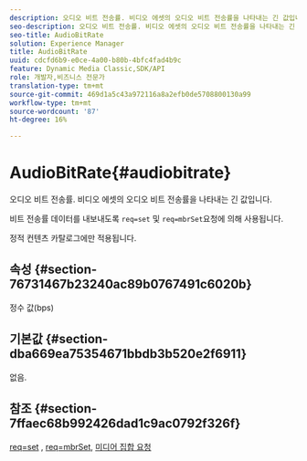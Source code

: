 ```yaml
---
description: 오디오 비트 전송률. 비디오 에셋의 오디오 비트 전송률을 나타내는 긴 값입니다.
seo-description: 오디오 비트 전송률. 비디오 에셋의 오디오 비트 전송률을 나타내는 긴 값입니다.
seo-title: AudioBitRate
solution: Experience Manager
title: AudioBitRate
uuid: cdcfd6b9-e0ce-4a00-b80b-4bfc4fad4b9c
feature: Dynamic Media Classic,SDK/API
role: 개발자,비즈니스 전문가
translation-type: tm+mt
source-git-commit: 469d1a5c43a972116a8a2efb0de5708800130a99
workflow-type: tm+mt
source-wordcount: '87'
ht-degree: 16%

---
```



# AudioBitRate{#audiobitrate}

오디오 비트 전송률. 비디오 에셋의 오디오 비트 전송률을 나타내는 긴 값입니다.

비트 전송률 데이터를 내보내도록 `req=set` 및 `req=mbrSet`요청에 의해 사용됩니다.

정적 컨텐츠 카탈로그에만 적용됩니다.

## 속성 {#section-76731467b23240ac89b0767491c6020b}

정수 값(bps)

## 기본값 {#section-dba669ea75354671bbdb3b520e2f6911}

없음.

## 참조 {#section-7ffaec68b992426dad1c9ac0792f326f}

[req=set](../../../../../is-api/http-ref/image-serving-api-ref/c-http-protocol-reference/c-command-reference/r-req/r-set.md#reference-2cac1a03eaf44a7986e18f2898384f98) ,  [req=mbrSet](../../../../../is-api/http-ref/image-serving-api-ref/c-http-protocol-reference/c-command-reference/r-req/r-mbrset.md#reference-603d75babde74508a878c27bd4cced73),  [미디어 집합 요청](../../../../../is-api/http-ref/image-serving-api-ref/c-http-protocol-reference/c-syntax-and-features/r-media-set-requests.md#reference-f2f2aa11208b47609fe17848d3b86a0b)
